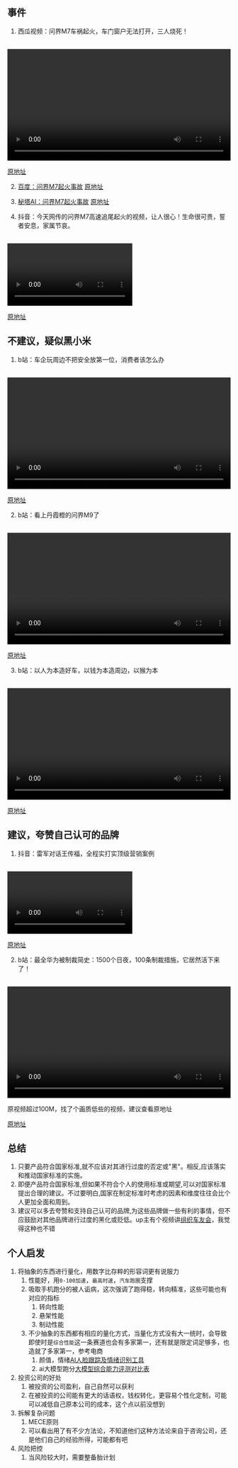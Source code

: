 ## 事件
1. 西瓜视频：问界M7车祸起火，车门窗户无法打开，三人烧死！
<br>
<video controls width="100%">
  <source src="video/7362553732745134602.mp4" type="video/mp4">
  Your browser does not support the video tag.
</video> <br>


[原地址](https://www.ixigua.com/7362553732745134602)

2. [百度：问界M7起火事故](html/414090.html)
[原地址](https://events.baidu.com/search/vein?record_id=414090)


3. [秘塔AI：问界M7起火事故](md/问界M7起火事故.md)
[原地址](https://metaso.cn/?q=问界M7起火事故)

4. 抖音：今天网传的问界M7高速追尾起火的视频，让人很心！生命很可贵，誓者安息，家属节哀。
<br>
<video controls width="56%">
  <source src="video/7362610319413300518.mp4" type="video/mp4">
  Your browser does not support the video tag.
</video> <br>

[原地址](https://www.douyin.com/video/7362610319413300518)
## 不建议，疑似黑小米
1. b站：车企玩周边不把安全放第一位，消费者该怎么办
<br>
<video controls width="100%">
  <source src="video/BV1MF4m1A73g.mp4" type="video/mp4">
  Your browser does not support the video tag.
</video> <br>


[原地址](https://www.bilibili.com/video/BV1MF4m1A73g)


2. b站：看上丹霞橙的问界M9了
<br>
<video controls width="100%">
  <source src="video/BV1MM4m1f7P3.mp4" type="video/mp4">
  Your browser does not support the video tag.
</video> <br>


[原地址](https://www.bilibili.com/video/BV1MM4m1f7P3)



3. b站：以人为本造好车，以钱为本造周边，以猴为本
<br>
<video controls width="100%">
  <source src="video/BV11w4m1y7Wq.mp4" type="video/mp4">
  Your browser does not support the video tag.
</video> <br>


[原地址](https://www.bilibili.com/video/BV11w4m1y7Wq)



## 建议，夸赞自己认可的品牌
1. 抖音：雷军对话王传福，全程实打实顶级营销案例
<br>
<video controls width="56%">
  <source src="video/7362042810112937242.mp4" type="video/mp4">
  Your browser does not support the video tag.
</video> <br>

[原地址](https://www.douyin.com/video/7362042810112937242)


2. b站：最全华为被制裁简史：1500个日夜，100条制裁措施，它居然活下来了！
<br>
<video controls width="100%">
  <source src="video/BV16L411v7ek.mp4" type="video/mp4">
  Your browser does not support the video tag.
</video> <br>

原视频超过100M，找了个画质低些的视频，建议查看原地址

[原地址](https://www.bilibili.com/video/BV16L411v7ek/)


## 总结
1. 只要产品符合国家标准,就不应该对其进行过度的否定或"黑"。相反,应该落实和推动国家标准的实施。
2. 即便产品符合国家标准,但如果不符合个人的使用标准或期望,可以对国家标准提出合理的建议。不过要明白,国家在制定标准时考虑的因素和维度往往会比个人更加全面和周到。
3. 建议可以多去夸赞和支持自己认可的品牌,为这些品牌做一些有利的事情，但不应鼓励对其他品牌进行过度的黑化或贬低。up主有个视频讲[组织车友会](https://www.bilibili.com/video/BV1XE421N7Z6)，我觉得这种也不错

## 个人启发
1. 将抽象的东西进行量化，用数字比存粹的形容词更有说服力
   1. 性能好，用`0-100加速`，`最高时速`，`汽车跑圈`支撑
   2. 吸取手机跑分的被人诟病，这次强调了跑得稳，转向精准，这些可能也有对应的指标
      1. 转向性能
      2. 悬架性能
      3. 制动性能
   3. 不少抽象的东西都有相应的量化方式，当量化方式没有大一统时，会导致即使时是`综合性能`这一条赛道也会有多家第一，还有就是限定词足够多，也造就了多家第一，参考电商
      1. 颜值，情绪[AI人脸跟踪及情绪识别工具](https://www.bilibili.com/video/BV1dx4y1z7TC)
      2. ai大模型跑分[大模型综合能力评测对比表](https://www.datalearner.com/ai-models/leaderboard/datalearner-llm-leaderboard)
2. 投资公司的好处
   1. 被投资的公司盈利，自己自然可以获利
   2. 在被投资的公司能有更大的话语权，钱权转化，更容易个性化定制，可能可以减低自己原本公司的成本，这个点以前没想到
3. 拆解复杂问题
   1. MECE原则
   2. 可以看出用了有不少方法论，不知道他们这种方法论来自于咨询公司，还是他们自己的经验所得，可能都有吧
4. 风险把控
   1. 当风险较大时，需要整备胎计划
